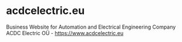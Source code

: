 # acdcelectric.eu
Business Website for Automation and Electrical Engineering Company ACDC Electric OÜ - https://www.acdcelectric.eu
